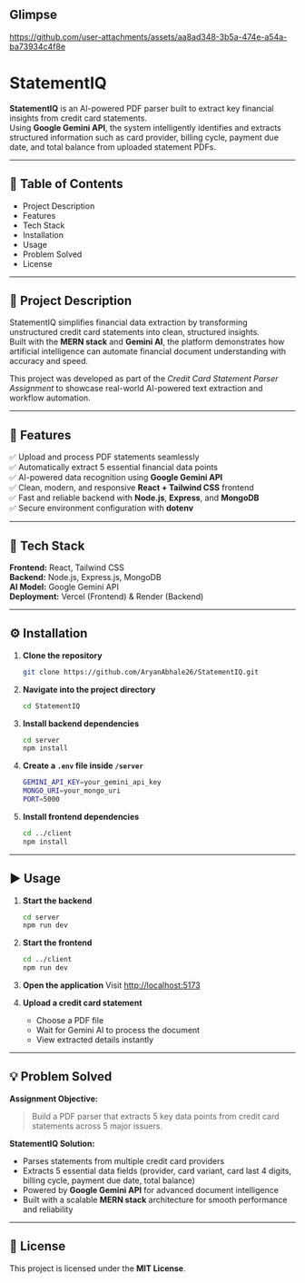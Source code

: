 ## Glimpse
https://github.com/user-attachments/assets/aa8ad348-3b5a-474e-a54a-ba73934c4f8e
# StatementIQ

**StatementIQ** is an AI-powered PDF parser built to extract key financial insights from credit card statements.  
Using **Google Gemini API**, the system intelligently identifies and extracts structured information such as card provider, billing cycle, payment due date, and total balance from uploaded statement PDFs.

---

## 📘 Table of Contents
- Project Description  
- Features  
- Tech Stack  
- Installation  
- Usage  
- Problem Solved  
- License  

---

## 🧩 Project Description

StatementIQ simplifies financial data extraction by transforming unstructured credit card statements into clean, structured insights.  
Built with the **MERN stack** and **Gemini AI**, the platform demonstrates how artificial intelligence can automate financial document understanding with accuracy and speed.  

This project was developed as part of the *Credit Card Statement Parser Assignment* to showcase real-world AI-powered text extraction and workflow automation.

---

## 🚀 Features

✅ Upload and process PDF statements seamlessly  
✅ Automatically extract 5 essential financial data points  
✅ AI-powered data recognition using **Google Gemini API**  
✅ Clean, modern, and responsive **React + Tailwind CSS** frontend  
✅ Fast and reliable backend with **Node.js**, **Express**, and **MongoDB**  
✅ Secure environment configuration with **dotenv**  

---

## 🧠 Tech Stack

**Frontend:** React, Tailwind CSS  
**Backend:** Node.js, Express.js, MongoDB  
**AI Model:** Google Gemini API  
**Deployment:** Vercel (Frontend) & Render (Backend)  

---

## ⚙️ Installation

1. **Clone the repository**
   ```bash
   git clone https://github.com/AryanAbhale26/StatementIQ.git
   ```

2. **Navigate into the project directory**
   ```bash
   cd StatementIQ
   ```

3. **Install backend dependencies**
   ```bash
   cd server
   npm install
   ```

4. **Create a `.env` file inside `/server`**
   ```bash
   GEMINI_API_KEY=your_gemini_api_key
   MONGO_URI=your_mongo_uri
   PORT=5000
   ```

5. **Install frontend dependencies**
   ```bash
   cd ../client
   npm install
   ```

---

## ▶️ Usage

1. **Start the backend**
   ```bash
   cd server
   npm run dev
   ```

2. **Start the frontend**
   ```bash
   cd ../client
   npm run dev
   ```

3. **Open the application**
   Visit [http://localhost:5173](http://localhost:5173)

4. **Upload a credit card statement**
   - Choose a PDF file  
   - Wait for Gemini AI to process the document  
   - View extracted details instantly  

---

## 💡 Problem Solved

**Assignment Objective:**  
> Build a PDF parser that extracts 5 key data points from credit card statements across 5 major issuers.

**StatementIQ Solution:**  
- Parses statements from multiple credit card providers  
- Extracts 5 essential data fields (provider, card variant, card last 4 digits, billing cycle, payment due date, total balance)  
- Powered by **Google Gemini API** for advanced document intelligence  
- Built with a scalable **MERN stack** architecture for smooth performance and reliability  

---

## 🪪 License

This project is licensed under the **MIT License**.


